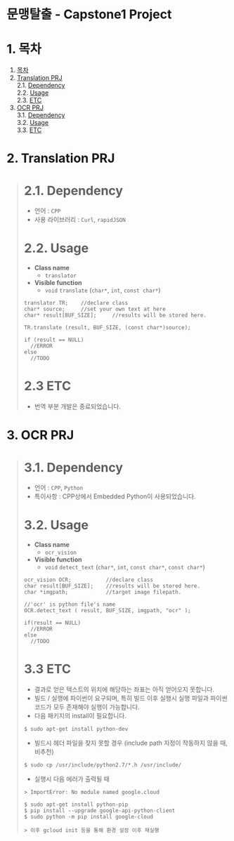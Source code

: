 # 문맹탈출 - Capstone1 Project  

# 1. 목차  
1. [목차](#1---)
2. [Translation PRJ](#2-translation-prj)  
2.1. [Dependency](#21-dependency)  
2.2. [Usage](#22-usage)  
2.3. [ETC](#23-etc)  
3. [OCR PRJ](#3-ocr-prj)  
3.1. [Dependency](#31-dependency)  
3.2. [Usage](#32-usage)  
3.3. [ETC](#33-etc)  

# 2. Translation PRJ
> # 2.1. Dependency
> * 언어 : `CPP`  
> * 사용 라이브러리 : `Curl`, `rapidJSON`  
>  
> # 2.2. Usage
> * __Class name__
>   * `translator`  
> * __Visible function__ 
>   * `void` `translate` (`char*`, `int`, `const char*`)
>
> ```
> translator TR;    //declare class
> char* source;     //set your own text at here
> char* result[BUF_SIZE];     //results will be stored here.
> 
> TR.translate (result, BUF_SIZE, (const char*)source);
>
> if (result == NULL)
>   //ERROR
> else
>   //TODO
> ```
> # 2.3 ETC
> * 번역 부분 개발은 종료되었습니다.



# 3. OCR PRJ
> # 3.1. Dependency
> * 언어 : `CPP`, `Python`  
> * 특이사항 : CPP상에서 Embedded Python이 사용되었습니다.  
>  
> # 3.2. Usage
> * __Class name__
>   * `ocr_vision`  
> * __Visible function__ 
>   * `void` `detect_text` (`char*`, `int`, `const char*`, `const char*`)
>
> ```
> ocr_vision OCR;           //declare class
> char result[BUF_SIZE];    //results will be stored here.
> char *imgpath;            //target image filepath.
>
> //'ocr' is python file's name
> OCR.detect_text ( result, BUF_SIZE, imgpath, "ocr" );
>
> if(result == NULL)
>   //ERROR
> else
>   //TODO
> ```
> # 3.3 ETC
> * 결과로 얻은 텍스트의 위치에 해당하는 좌표는 아직 얻어오지 못합니다.
> * 빌드 / 실행에 파이썬이 요구되며, 특히 빌드 이후 실행시 실행 파일과 파이썬 코드가 모두 존재해야 실행이 가능합니다.  
> * 다음 패키지의 install이 필요합니다.
> ```
> $ sudo apt-get install python-dev
> ```
> * 빌드시 헤더 파일을 찾지 못할 경우 (include path 지정이 작동하지 않을 때, 비추천)
> ```
> $ sudo cp /usr/include/python2.7/*.h /usr/include/
> ```
> * 실행시 다음 에러가 출력될 때
> ```
> > ImportError: No module named google.cloud
> 
> $ sudo apt-get install python-pip
> $ pip install --upgrade google-api-python-client
> $ sudo python -m pip install google-cloud
> 
> > 이후 gcloud init 등을 통해 환경 설정 이후 재실행
> ```
> 